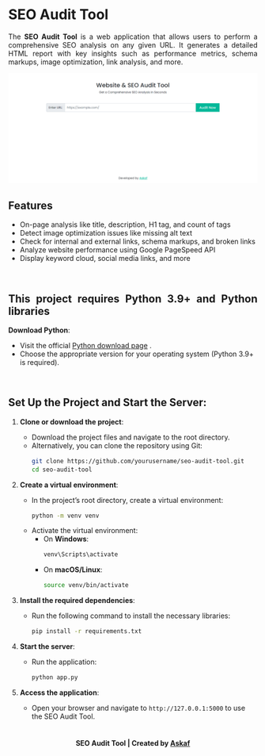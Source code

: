 <h1>SEO Audit Tool</h1>

<p align="justify">The <b>SEO Audit Tool</b> is a web application that allows users to perform a comprehensive SEO analysis on any given URL. It generates a detailed HTML report with key insights such as performance metrics, schema markups, image optimization, link analysis, and more.</p>

![Home Page Preview](https://github.com/askaf11/seo-audit-tool/blob/Main/preview.png)

<h2>Features</h2>

<ul>
  <li align="justify">On-page analysis like title, description, H1 tag, and count of tags</li>
  <li align="justify">Detect image optimization issues like missing alt text</li>
  <li align="justify">Check for internal and external links, schema markups, and broken links</li>
  <li align="justify">Analyze website performance using Google PageSpeed API</li>
  <li align="justify">Display keyword cloud, social media links, and more</li>
</ul>
<br>
<h2 align="justify">This project requires Python 3.9+ and Python libraries</h2>

**Download Python**:
   - Visit the official [Python download page](https://www.python.org/downloads/) .
   - Choose the appropriate version for your operating system (Python 3.9+ is required).
<br>
<h2>Set Up the Project and Start the Server:</h2>

1. **Clone or download the project**:
   - Download the project files and navigate to the root directory.
   - Alternatively, you can clone the repository using Git:
     ```bash
     git clone https://github.com/yourusername/seo-audit-tool.git
     cd seo-audit-tool
     ```

2. **Create a virtual environment**:
   - In the project’s root directory, create a virtual environment:
     ```bash
     python -m venv venv
     ```
   - Activate the virtual environment:
     - On **Windows**:
       ```bash
       venv\Scripts\activate
       ```
     - On **macOS/Linux**:
       ```bash
       source venv/bin/activate
       ```

3. **Install the required dependencies**:
   - Run the following command to install the necessary libraries:
     ```bash
     pip install -r requirements.txt
     ```

4. **Start the server**:
   - Run the application:
     ```bash
     python app.py
     ```

5. **Access the application**:
   - Open your browser and navigate to `http://127.0.0.1:5000` to use the SEO Audit Tool.
<br></br>
<h4 align="center">SEO Audit Tool | Created by <a href="https://askaf.in/" target="_blank">Askaf</a></h4>

